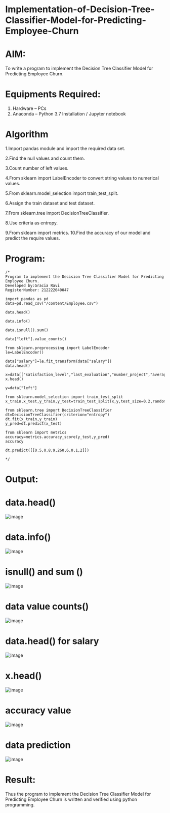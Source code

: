 # Implementation-of-Decision-Tree-Classifier-Model-for-Predicting-Employee-Churn
# AIM:
To write a program to implement the Decision Tree Classifier Model for Predicting Employee Churn.

# Equipments Required:
1. Hardware – PCs
2. Anaconda – Python 3.7 Installation / Jupyter notebook
# Algorithm
1.Import pandas module and import the required data set.

2.Find the null values and count them.

3.Count number of left values.

4.From sklearn import LabelEncoder to convert string values to numerical values.

5.From sklearn.model_selection import train_test_split.

6.Assign the train dataset and test dataset.

7.From sklearn.tree import DecisionTreeClassifier.

8.Use criteria as entropy.

9.From sklearn import metrics. 10.Find the accuracy of our model and predict the require values.

# Program:
```
/*
Program to implement the Decision Tree Classifier Model for Predicting Employee Churn.
Developed by:Gracia Ravi
RegisterNumber: 212222040047

import pandas as pd
data=pd.read_csv("/content/Employee.csv")

data.head()

data.info()

data.isnull().sum()

data["left"].value_counts()

from sklearn.preprocessing import LabelEncoder
le=LabelEncoder()

data["salary"]=le.fit_transform(data["salary"])
data.head()

x=data[["satisfaction_level","last_evaluation","number_project","average_montly_hours","time_spend_company","Work_accident","promotion_last_5years","salary"]]
x.head()

y=data["left"]

from sklearn.model_selection import train_test_split
x_train,x_test,y_train,y_test=train_test_split(x,y,test_size=0.2,random_state=100)

from sklearn.tree import DecisionTreeClassifier
dt=DecisionTreeClassifier(criterion="entropy")
dt.fit(x_train,y_train)
y_pred=dt.predict(x_test)

from sklearn import metrics
accuracy=metrics.accuracy_score(y_test,y_pred)
accuracy

dt.predict([[0.5,0.8,9,260,6,0,1,2]])

*/
```
# Output:
# data.head()
![image](https://github.com/gracia55/Implementation-of-Decision-Tree-Classifier-Model-for-Predicting-Employee-Churn/assets/129026838/746db0ed-1128-4a6d-81f6-f14f380a12f6)


# data.info()
![image](https://github.com/gracia55/Implementation-of-Decision-Tree-Classifier-Model-for-Predicting-Employee-Churn/assets/129026838/0d94a369-dac3-40ce-b1ce-900aa71ebe79)


# isnull() and sum ()
![image](https://github.com/gracia55/Implementation-of-Decision-Tree-Classifier-Model-for-Predicting-Employee-Churn/assets/129026838/eeb1dd94-f3af-4d9d-b0b1-056605fe4529)


# data value counts()
![image](https://github.com/gracia55/Implementation-of-Decision-Tree-Classifier-Model-for-Predicting-Employee-Churn/assets/129026838/54c907a8-6908-49fd-a579-2930faf68ae4)


# data.head() for salary
![image](https://github.com/gracia55/Implementation-of-Decision-Tree-Classifier-Model-for-Predicting-Employee-Churn/assets/129026838/83b0caef-a15b-4caa-aaf7-06e9856eec7d)


# x.head()
![image](https://github.com/gracia55/Implementation-of-Decision-Tree-Classifier-Model-for-Predicting-Employee-Churn/assets/129026838/1e1088eb-a8d7-42dc-9625-f958f167684e)


# accuracy value
![image](https://github.com/gracia55/Implementation-of-Decision-Tree-Classifier-Model-for-Predicting-Employee-Churn/assets/129026838/6f1e540e-41a5-4854-a98e-5fd6502f9166)


# data prediction
![image](https://github.com/gracia55/Implementation-of-Decision-Tree-Classifier-Model-for-Predicting-Employee-Churn/assets/129026838/d1b50a36-55fd-4bd7-8319-d8b8bc7b2f15)


# Result:
Thus the program to implement the Decision Tree Classifier Model for Predicting Employee Churn is written and verified using python programming.
